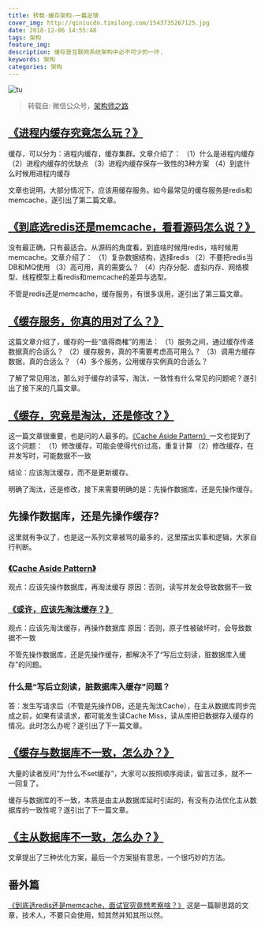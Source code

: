 ```yaml
---
title: 转载-缓存架构-一篇足够
cover_img: http://qiniucdn.timilong.com/1543735267125.jpg
date: 2018-12-06 14:55:48
tags: 架构
feature_img:
description: 缓存是互联网系统架构中必不可少的一环.
keywords: 架构
categories: 架构
---
```


![tu](http://qiniucdn.timilong.com/1543735267125.jpg)

> 转载自: 微信公众号，[架构师之路](http://mp.weixin.qq.com/s?__biz=MjM5ODYxMDA5OQ==&mid=2651961296&idx=1&sn=883a46db0e4b4fe8bd2de5a370e3304e&chksm=bd2d020c8a5a8b1a2938b07da1a42648d562c559d573b5700e48ea5318dac3ee246b2e6ce908&scene=21#wechat_redirect)

## [《进程内缓存究竟怎么玩？》](http://mp.weixin.qq.com/s?__biz=MjM5ODYxMDA5OQ==&mid=2651961296&idx=1&sn=883a46db0e4b4fe8bd2de5a370e3304e&chksm=bd2d020c8a5a8b1a2938b07da1a42648d562c559d573b5700e48ea5318dac3ee246b2e6ce908&scene=21#wechat_redirect)
缓存，可以分为：进程内缓存，缓存集群。文章介绍了：
（1）什么是进程内缓存
（2）进程内缓存的优缺点
（3）进程内缓存保存一致性的3种方案
（4）到底什么时候用进程内缓存

文章也说明，大部分情况下，应该用缓存服务。如今最常见的缓存服务是redis和memcache，遂引出了第二篇文章。

## [《到底选redis还是memcache，看看源码怎么说？》](http://mp.weixin.qq.com/s?__biz=MjM5ODYxMDA5OQ==&mid=2651961272&idx=1&sn=79ad515b013b0ffc33324db86ba0f834&chksm=bd2d02648a5a8b728db094312f55574ec521b30e3de8aacf1d2d948a3ac24dbf30e835089fa7&scene=21#wechat_redirect)
没有最正确，只有最适合。从源码的角度看，到底啥时候用redis，啥时候用memcache。文章介绍了：
（1）复杂数据结构，选择redis
（2）不要把redis当DB和MQ使用
（3）高可用，真的需要么？
（4）内存分配、虚拟内存、网络模型、线程模型上看redis和memcache的差异与选型。

不管是redis还是memcache，缓存服务，有很多误用，遂引出了第三篇文章。

## [《缓存服务，你真的用对了么？》](http://mp.weixin.qq.com/s?__biz=MjM5ODYxMDA5OQ==&mid=2651961307&idx=1&sn=2ea36d014299c7870a0b40575578469e&chksm=bd2d02078a5a8b111d0caa649ae93f050ee6d4168c43322c2cf8cd8387becdd9b78a7202daa0&scene=21#wechat_redirect)
这篇文章介绍了，缓存的一些“值得商榷”的用法：
（1）服务之间，通过缓存传递数据真的合适么？
（2）缓存服务，真的不需要考虑高可用么？
（3）调用方缓存数据，真的合适么？
（4）多个服务，公用缓存实例真的合适么？

了解了常见用法，那么对于缓存的读写，淘汰，一致性有什么常见的问题呢？遂引出了接下来的几篇文章。

## [《缓存，究竟是淘汰，还是修改？》](http://mp.weixin.qq.com/s?__biz=MjM5ODYxMDA5OQ==&mid=2651961313&idx=1&sn=60d74fdbc1fb1dae696e0f4997c09f21&chksm=bd2d023d8a5a8b2bba2f8a3807492771a442495d27323d8dbfae670508fd0c46780308a9280d&scene=21#wechat_redirect)
这一篇文章很重要，也是问的人最多的。[《Cache Aside Pattern》](http://mp.weixin.qq.com/s?__biz=MjM5ODYxMDA5OQ==&mid=2651961349&idx=1&sn=59119a223f62d3740712ca0f62064f04&chksm=bd2d0dd98a5a84cf94d75e8e84ad7fe35fd040dfe02fe49db8dd64127c548aa194d2d169e149&scene=21#wechat_redirect)一文也提到了这个问题：
（1）修改缓存，可能会使得代价过高，重复计算
（2）修改缓存，在并发写时，可能数据不一致

结论：应该淘汰缓存，而不是更新缓存。

明确了淘汰，还是修改，接下来需要明确的是：先操作数据库，还是先操作缓存。

## 先操作数据库，还是先操作缓存?
这里就有争议了，也是这一系列文章被骂的最多的，这里摆出实事和逻辑，大家自行判断。

### [《Cache Aside Pattern》](http://mp.weixin.qq.com/s?__biz=MjM5ODYxMDA5OQ==&mid=2651961349&idx=1&sn=59119a223f62d3740712ca0f62064f04&chksm=bd2d0dd98a5a84cf94d75e8e84ad7fe35fd040dfe02fe49db8dd64127c548aa194d2d169e149&scene=21#wechat_redirect)
观点：应该先操作数据库，再淘汰缓存
原因：否则，读写并发会导致数据不一致

### [《或许，应该先淘汰缓存？》](http://mp.weixin.qq.com/s?__biz=MjM5ODYxMDA5OQ==&mid=2651961341&idx=1&sn=e27916b8e96bd771c72c055f1f53e5be&chksm=bd2d02218a5a8b37ecffd78d20b65501645ac07c7ba2eb65b7e501a3eb9de023febe63bfdb36&scene=21#wechat_redirect)
观点：应该先淘汰缓存，再操作数据库
原因：否则，原子性被破坏时，会导致数据不一致

不管先操作数据库，还是先操作缓存，都解决不了“写后立刻读，脏数据库入缓存”的问题。

### 什么是“写后立刻读，脏数据库入缓存”问题？
答：发生写请求后（不管是先操作DB，还是先淘汰Cache），在主从数据库同步完成之前，如果有读请求，都可能发生读Cache Miss，读从库把旧数据存入缓存的情况。此时怎么办呢？遂引出了下一篇文章。

## [《缓存与数据库不一致，怎么办？》](http://mp.weixin.qq.com/s?__biz=MjM5ODYxMDA5OQ==&mid=2651961356&idx=1&sn=8fa6a57d128a3255a049bee868a7a917&chksm=bd2d0dd08a5a84c62c1ac1d90b9f4c11915c9e6780759d167da5343c43445759bce0f16de395&scene=21#wechat_redirect)
大量的读者反问“为什么不set缓存”，大家可以按照顺序阅读，留言过多，就不一一回复了。

缓存与数据库的不一致，本质是由主从数据库延时引起的，有没有办法优化主从数据库的一致性呢？遂引出了下一篇文章。

## [《主从数据库不一致，怎么办？》](http://mp.weixin.qq.com/s?__biz=MjM5ODYxMDA5OQ==&mid=2651961330&idx=1&sn=4bdbada3b26d4fc2fc505f7a0f2ad7c4&chksm=bd2d022e8a5a8b38e59f0dfffba7ca407fe8711644b3794832572dd822c665205bb820cdddf7&scene=21#wechat_redirect)
文章提出了三种优化方案，最后一个方案挺有意思，一个很巧妙的方法。

## 番外篇
[《到底选redis还是memcache，面试官究竟想考察啥？》](http://mp.weixin.qq.com/s?__biz=MjM5ODYxMDA5OQ==&mid=2651961269&idx=1&sn=ea447397423a2ad9d9f44ad51f0bed5e&chksm=bd2d02698a5a8b7f966f77c0283124e7d7dee42cc604b418b57ba4ff15e583fe2873a356dc31&scene=21#wechat_redirect)
这是一篇聊思路的文章，技术人，不要只会使用，知其然并知其所以然。

